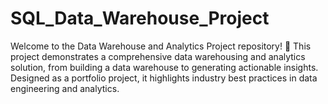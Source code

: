 # SQL_Data_Warehouse_Project
Welcome to the Data Warehouse and Analytics Project repository! 🚀 This project demonstrates a comprehensive data warehousing and analytics solution, from building a data warehouse to generating actionable insights. Designed as a portfolio project, it highlights industry best practices in data engineering and analytics.
